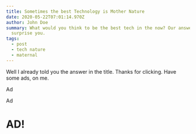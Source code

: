 ```yaml
---
title: Sometimes the best Technology is Mother Nature
date: 2020-05-22T07:01:14.970Z
author: John Doe
summary: What would you think to be the best tech in the now? Our answer may
  surprise you.
tags:
  - post
  - tech nature
  - maternal
---
```

Well I already told you the answer in the title. Thanks for clicking. Have some ads, on me.

Ad

Ad

# AD!